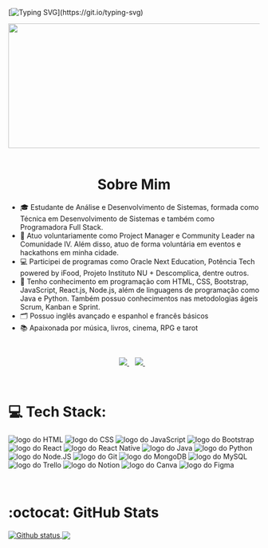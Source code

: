 [![Typing SVG](https://readme-typing-svg.herokuapp.com?font=Cutive+Mono&size=40&pause=1000&color=E066FF&random=false&width=1000&height=115&lines=Oi,+tudo+bem?;Meu+nome+é+Ingrid+Silva.)](https://git.io/typing-svg)


<div align="center">
  <img src="https://media4.giphy.com/media/njYrp176NQsHS/giphy.gif?cid=ecf05e47yjga9ip8rf93bfb8wu7lhhqcdfpunaqsf7za2fkj&ep=v1_gifs_search&rid=giphy.gif&ct=g" width="600" height="250">
</div>

<br>


<h1 align="center">Sobre Mim</h1>

<ul align="left">
  <li>🎓 Estudante de Análise e Desenvolvimento de Sistemas, formada como Técnica em Desenvolvimento de Sistemas e também como Programadora Full Stack.</li>
  <li>💼 Atuo voluntariamente como Project Manager e Community Leader na Comunidade IV. Além disso, atuo de forma voluntária em eventos e hackathons em minha cidade.</li>
  <li>💻 Participei de programas como Oracle Next Education, Potência Tech powered by iFood, Projeto Instituto NU + Descomplica, dentre outros.</li>
  <li>🧠 Tenho conhecimento em programação com HTML, CSS, Bootstrap, JavaScript, React.js, Node.js, além de linguagens de programação como Java e Python. Também possuo conhecimentos nas metodologias ágeis Scrum, Kanban e Sprint.</li>
  <li>🗂️ Possuo inglês avançado e espanhol e francês básicos</li>
  <li>📚 Apaixonada por música, livros, cinema, RPG e tarot</li>
</ul>

<br>

<div align="center">  
  <p align='center'>  
    <a href="https://br.linkedin.com/in/ingridecsilva">
      <img src="https://img.shields.io/badge/linkedin-%230077B5.svg?&style=for-the-badge&logo=linkedin&logoColor=white" />
    </a>&nbsp;&nbsp;
    <a href="https://www.instagram.com/dii.martell/">
      <img src="https://img.shields.io/badge/instagram-%23E4405F.svg?&style=for-the-badge&logo=instagram&logoColor=white" />        
    </a>&nbsp;&nbsp;
  </p> 
</div>

<br>

# 💻 Tech Stack:

<img src="https://img.shields.io/badge/HTML5-E34F26?style=for-the-badge&logo=html5&logoColor=white" alt="logo do HTML"> <img src="https://img.shields.io/badge/CSS3-1572B6?style=for-the-badge&logo=css3&logoColor=white" alt="logo do CSS"> <img src="https://img.shields.io/badge/JavaScript-323330?style=for-the-badge&logo=javascript&logoColor=F7DF1E" alt="logo do JavaScript"> <img src="https://img.shields.io/badge/Bootstrap-563D7C?style=for-the-badge&logo=bootstrap&logoColor=white" alt="logo do Bootstrap"> <img src="https://img.shields.io/badge/React-20232A?style=for-the-badge&logo=react&logoColor=61DAFB" alt="logo do React"> <img src="https://img.shields.io/badge/React_Native-20232A?style=for-the-badge&logo=react&logoColor=61DAFB" alt="logo do React Native"> <img src="https://img.shields.io/badge/java-%23ED8B00.svg?style=for-the-badge&logo=java&logoColor=white" alt="logo do Java"> <img src="https://img.shields.io/badge/Python-FFD43B?style=for-the-badge&logo=python&logoColor=blue" alt="logo do Python"> <img src="https://img.shields.io/badge/Node%20js-339933?style=for-the-badge&logo=nodedotjs&logoColor=white" alt="logo do Node.JS"> <img src="https://img.shields.io/badge/GIT-E44C30?style=for-the-badge&logo=git&logoColor=white" alt="logo do Git"> <img src="https://img.shields.io/badge/MongoDB-4EA94B?style=for-the-badge&logo=mongodb&logoColor=white" alt="logo do MongoDB"> <img src="https://img.shields.io/badge/MySQL-005C84?style=for-the-badge&logo=mysql&logoColor=white" alt="logo do MySQL"> <img src="https://img.shields.io/badge/Trello-0052CC?style=for-the-badge&logo=trello&logoColor=white" alt="logo do Trello"> <img src="https://img.shields.io/badge/Notion-000000?style=for-the-badge&logo=notion&logoColor=white" alt="logo do Notion"> <img src="https://img.shields.io/badge/Canva-%2300C4CC.svg?&style=for-the-badge&logo=Canva&logoColor=white" alt="logo do Canva"> <img src="https://img.shields.io/badge/Figma-F24E1E?style=for-the-badge&logo=figma&logoColor=white" alt="logo do Figma">

<br>

# :octocat: GitHub Stats 

<a href="#">
  <img align="center" src="https://github-readme-stats.vercel.app/api?username=diimartell&theme=radical&show_icons=true&hide_border=false&count_private=true" alt="Github status" />
</a>
<a href="#">
  <img align="center" src="https://github-readme-stats.vercel.app/api/top-langs/?username=diimartell&theme=radical&show_icons=true&hide_border=false&layout=compact" />
</a>
